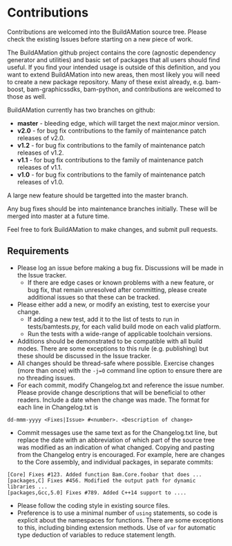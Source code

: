 # Contributions

Contributions are welcomed into the BuildAMation source tree. Please check the existing Issues before starting on a new piece of work.

The BuildAMation github project contains the core (agnostic dependency generator and utilities) and basic set of packages that all users should find useful. If you find your intended usage is outside of this definition, and you want to extend BuildAMation into new areas, then most likely you will need to create a new package repository. Many of these exist already, e.g. bam-boost, bam-graphicssdks, bam-python, and contributions are welcomed to those as well.

BuildAMation currently has two branches on github:
* **master** - bleeding edge, which will target the next major.minor version.
* **v2.0** - for bug fix contributions to the family of maintenance patch releases of v2.0.
* **v1.2** - for bug fix contributions to the family of maintenance patch releases of v1.2.
* **v1.1** - for bug fix contributions to the family of maintenance patch releases of v1.1.
* **v1.0** - for bug fix contributions to the family of maintenance patch releases of v1.0.

A large new feature should be targetted into the master branch.

Any bug fixes should be into maintenance branches initially. These will be merged into master at a future time.

Feel free to fork BuildAMation to make changes, and submit pull requests.

## Requirements
* Please log an issue before making a bug fix. Discussions will be made in the Issue tracker.
    * If there are edge cases or known problems with a new feature, or bug fix, that remain unresolved after committing, please create additional issues so that these can be tracked.
* Please either add a new, or modify an existing, test to exercise your change.
    * If adding a new test, add it to the list of tests to run in tests/bamtests.py, for each valid build mode on each valid platform.
    * Run the tests with a wide-range of applicable toolchain versions.
* Additions should be demonstrated to be compatible with all build modes. There are some exceptions to this rule (e.g. publishing) but these should be discussed in the Issue tracker.
* All changes should be thread-safe where possible. Exercise changes (more than once) with the ```-j=0``` command line option to ensure there are no threading issues.
* For each commit, modify Changelog.txt and reference the issue number. Please provide change descriptions that will be beneficial to other readers. Include a date when the change was made. The format for each line in Changelog.txt is
```
dd-mmm-yyyy <Fixes|Issue> #<number>. <Description of change>
```
* Commit messages use the same text as for the Changelog.txt line, but replace the date with an abbreviation of which part of the source tree was modified as an indication of what changed. Copying and pasting from the Changelog entry is encouraged. For example, here are changes to the Core assembly, and individual packages, in separate commits:
```
[Core] Fixes #123. Added function Bam.Core.foobar that does ...
[packages,C] Fixes #456. Modified the output path for dynamic libraries ...
[packages,Gcc,5.0] Fixes #789. Added C++14 support to ....
```
* Please follow the coding style in existing source files.
* Preference is to use a minimal number of ```using``` statements, so code is explicit about the namespaces for functions. There are some exceptions to this, including binding extension methods. Use of ```var``` for automatic type deduction of variables to reduce statement length.
